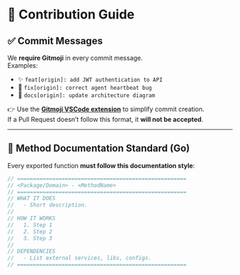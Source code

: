 # 📝 Contribution Guide

## ✅ Commit Messages

We **require Gitmoji** in every commit message.  
Examples:  
- ✨ `feat[origin]: add JWT authentication to API`  
- 🐛 `fix[origin]: correct agent heartbeat bug`  
- 📝 `docs[origin]: update architecture diagram`  

👉 Use the **[Gitmoji VSCode extension](https://marketplace.visualstudio.com/items?itemName=seatonjiang.gitmoji-vscode)** to simplify commit creation.  
If a Pull Request doesn’t follow this format, it **will not be accepted**.

---

## 📘 Method Documentation Standard (Go)

Every exported function **must follow this documentation style**:

```go
// =====================================================
// <Package/Domain> - <MethodName>
// =====================================================
// WHAT IT DOES
//   - Short description.
//
// HOW IT WORKS
//   1. Step 1
//   2. Step 2
//   3. Step 3
//
// DEPENDENCIES
//   - List external services, libs, configs.
// =====================================================
```